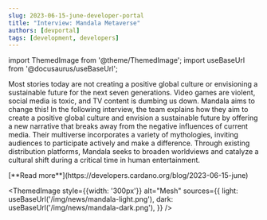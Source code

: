 ```yaml
---
slug: 2023-06-15-june-developer-portal
title: "Interview: Mandala Metaverse"
authors: [devportal]
tags: [development, developers]
---
```


import ThemedImage from '@theme/ThemedImage';
import useBaseUrl from '@docusaurus/useBaseUrl';

Most stories today are not creating a positive global culture or envisioning a sustainable future for the next seven generations. Video games are violent, social media is toxic, and TV content is dumbing us down. Mandala aims to change this! In the following interview, the team explains how they aim to create a positive global culture and envision a sustainable future by offering a new narrative that breaks away from the negative influences of current media. Their multiverse incorporates a variety of mythologies, inviting audiences to participate actively and make a difference. Through existing distribution platforms, Mandala seeks to broaden worldviews and catalyze a cultural shift during a critical time in human entertainment.

<div style={{ textAlign: 'right' }}>
 [**Read more**](https://developers.cardano.org/blog/2023-06-15-june) 
 </div>

 <ThemedImage
style={{width: '300px'}}
alt="Mesh"
sources={{
    light: useBaseUrl('/img/news/mandala-light.png'),
    dark: useBaseUrl('/img/news/mandala-dark.png'),
  }}
/>
